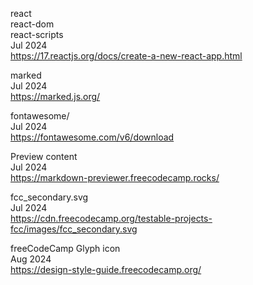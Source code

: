 react
<br>react-dom
<br>react-scripts
<br>Jul 2024
<br><https://17.reactjs.org/docs/create-a-new-react-app.html>

marked
<br>Jul 2024
<br><https://marked.js.org/>

fontawesome/
<br>Jul 2024
<br><https://fontawesome.com/v6/download>

Preview content
<br>Jul 2024
<br><https://markdown-previewer.freecodecamp.rocks/>

fcc_secondary.svg
<br>Jul 2024
<br><https://cdn.freecodecamp.org/testable-projects-fcc/images/fcc_secondary.svg>

freeCodeCamp Glyph icon
<br>Aug 2024
<br><https://design-style-guide.freecodecamp.org/>
